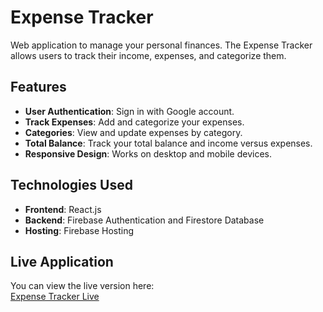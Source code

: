 # Expense Tracker

Web application to manage your personal finances. The Expense Tracker allows users to track their income, expenses, and categorize them.

## Features

- **User Authentication**: Sign in with Google account.
- **Track Expenses**: Add and categorize your expenses.
- **Categories**: View and update expenses by category.
- **Total Balance**: Track your total balance and income versus expenses.
- **Responsive Design**: Works on desktop and mobile devices.

## Technologies Used

- **Frontend**: React.js
- **Backend**: Firebase Authentication and Firestore Database
- **Hosting**: Firebase Hosting

## Live Application

You can view the live version here:  
[Expense Tracker Live](https://expense-tracker-497b9.web.app)
